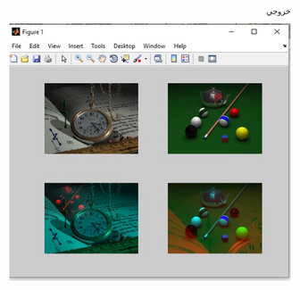 
<div dir="rtl">
  
 خروجي  
  
 </div>


![توضيحات ](https://github.com/semnan-university-ai/image-processing-class/blob/main/excersiecs/Homayontoosy/24/khoroji%20tasvir.jpg)
